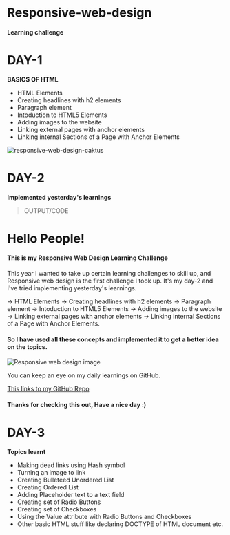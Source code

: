 # Responsive-web-design
#### Learning challenge

# DAY-1

**BASICS OF HTML**
* HTML Elements
* Creating headlines with h2 elements
* Paragraph element
* Intoduction to HTML5 Elements
* Adding images to the website
* Linking external pages with anchor elements
* Linking internal Sections of a Page with Anchor Elements
 
 ![responsive-web-design-caktus](https://user-images.githubusercontent.com/84670532/147857589-4bb9fd89-789c-41b0-aef2-8d98ce062ca4.gif)


# DAY-2

**Implemented yesterday's learnings**

> OUTPUT/CODE

<h1>Hello People!</h1>
<h4>This is my Responsive Web Design Learning Challenge</h4>

<p>This year I wanted to take up certain learning challenges to skill up, and Responsive web design is the first challenge I took up.
It's my day-2 and I've tried implementing yesterday's learnings.</p>
<p>-> HTML Elements
-> Creating headlines with h2 elements
-> Paragraph element
-> Intoduction to HTML5 Elements
-> Adding images to the website
-> Linking external pages with anchor elements
-> Linking internal Sections of a Page with Anchor Elements.</p>
<h4>So I have used all these concepts and implemented it to get a better idea on the topics.</h4>


<img src="https://storage.caktusgroup.com/media/blog-images/responsive-web-design-caktus.gif" alt="Responsive web design image">

<!-- Will  learn more about image alignment and stuff in few days -->

<p>You can keep an eye on my daily learnings on GitHub.</p><a href="https://github.com/crisevangelene/Responsive-web-design">This links to my GitHub Repo</a>

<h4>Thanks for checking this out, Have a nice day :)</h4>


# DAY-3

**Topics learnt**

* Making dead links using Hash symbol
* Turning an image to link
* Creating Bulleteed Unordered List
* Creating Ordered List
* Adding Placeholder text to a text field
* Creating set of Radio Buttons
* Creating set of Checkboxes
* Using the Value attribute with Radio Buttons and Checkboxes
* Other basic HTML stuff like declaring DOCTYPE of HTML document etc. 
